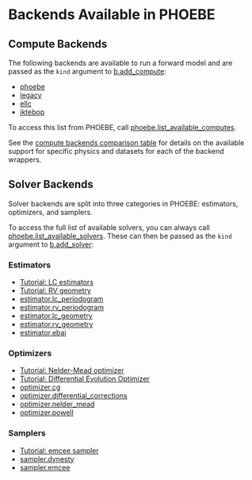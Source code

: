 # Backends Available in PHOEBE

## Compute Backends

The following backends are available to run a forward model and are passed as the `kind` argument to [b.add_compute](api/phoebe.frontend.bundle.Bundle.add_compute.md):

* [phoebe](api/phoebe.parameters.compute.phoebe.md)
* [legacy](api/phoebe.parameters.compute.legacy.md)
* [ellc](api/phoebe.parameters.compute.ellc.md)
* [jktebop](api/phoebe.parameters.compute.jktebop.md)

To access this list from PHOEBE, call [phoebe.list_available_computes](api/phoebe.list_available_computes.md).

See the [compute backends comparison table](examples/compute_comparison_table.ipynb) for details on the available support for specific physics and datasets for each of the backend wrappers.

## Solver Backends

Solver backends are split into three categories in PHOEBE: estimators, optimizers, and samplers.

To access the full list of available solvers, you can always call [phoebe.list_available_solvers](api/phoebe.list_available_solvers.md).
These can then be passed as the `kind` argument to [b.add_solver](api/phoebe.frontend.bundle.Bundle.add_solver.md):

### Estimators

* [Tutorial: LC estimators](tutorials/LC_estimators.ipynb)
* [Tutorial: RV geometry](tutorials/RV_estimators.ipynb)
* [estimator.lc_periodogram](api/phoebe.parameters.solver.estimator.lc_periodogram.md)
* [estimator.rv_periodogram](api/phoebe.parameters.solver.estimator.rv_periodogram.md)
* [estimator.lc_geometry](api/phoebe.parameters.solver.estimator.lc_geometry.md)
* [estimator.rv_geometry](api/phoebe.parameters.solver.estimator.rv_geometry.md)
* [estimator.ebai](api/phoebe.parameters.solver.estimator.ebai.md)

### Optimizers

* [Tutorial: Nelder-Mead optimizer](tutorials/nelder_mead.ipynb)
* [Tutorial: Differential Evolution Optimizer](tutorials/differential_evolution.ipynb)
* [optimizer.cg](api/phoebe.parameters.solver.optimizer.cg.md)
* [optimizer.differential_corrections](api/phoebe.parameters.solver.optimizer.differential_corrections.md)
* [optimizer.nelder_mead](api/phoebe.parameters.solver.optimizer.nelder_mead.md)
* [optimizer.powell](api/phoebe.parameters.solver.optimizer.powell.md)

### Samplers

* [Tutorial: emcee sampler](tutorials/emcee.ipynb)
* [sampler.dynesty](api/phoebe.parameters.solver.sampler.dynesty.md)
* [sampler.emcee](api/phoebe.parameters.solver.sampler.emcee.md)
